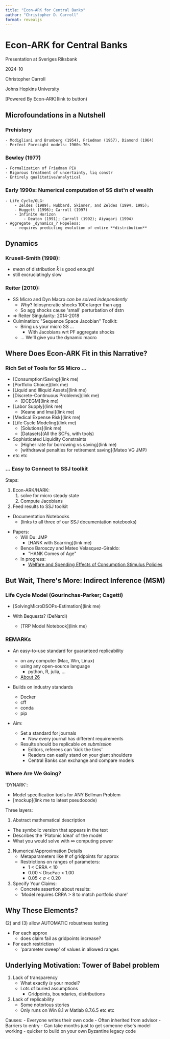 ```yaml
---
title: "Econ-ARK for Central Banks"
author: "Christopher D. Carroll"
format: revealjs
---
```


# Econ-ARK for Central Banks

Presentation at Sveriges Riksbank

2024-10


Christopher Carroll

Johns Hopkins University 

[Powered By Econ-ARK](link to button)

<!-- Conventions
## marks a new slide
### marks a header in a slide
-->

## Microfoundations in a Nutshell
<!-- I'm going to review this very quickly to set the scene -->

### Prehistory

    - Modigliani and Brumberg (1954), Friedman (1957), Diamond (1964)
    - Perfect Foresight models: 1960s-70s
	
### Bewley (1977)

    - Formalization of Friedman PIH
    - Rigorous treatment of uncertainty, liq constr
    - Entirely qualitative/analytical

### Early 1990s: Numerical computation of SS dist'n of wealth

    - Life Cycle/OLG:
        - Zeldes (1989); Hubbard, Skinner, and Zeldes (1994, 1995);
        - Huggett (1996); Carroll (1997)
        - Infinite Horizon
            - Deaton (1991); Carroll (1992); Aiyagari (1994)
	- Aggregate _dynamics_? Hopeless:
		- requires predicting evolution of entire **distribution**

<!-- new slide --> 
## Dynamics

### Krusell-Smith (1998): <!-- somebody add link to our KS replication -->

   - _mean_ of distribution $\bar{k}$ is good enough!
   - still excruciatingly slow

### Reiter (2010):

   - SS Micro and Dyn Macro _can be solved independently_
	 - _Why_? Idiosyncratic shocks 100x larger than agg
	 - So agg shocks cause 'small' perturbation of dstn
   - $\Rightarrow$ Reiter Singularity: 2014-2018
   - Culmination: "Sequence Space Jacobian" Toolkit: <!-- link -->
     - Bring us your micro SS ...
	   - With Jacobians wrt PF aggregate shocks
	 - ... We'll give you the dynamic macro

## Where Does Econ-ARK Fit in this Narrative?

### Rich Set of Tools for SS Micro ...

<!-- Somebody please make links to relevant docs or REMARKs or DemARKs -->
- [Consumption/Saving](link me)
- [Portfolio Choice](link me)
- [Liquid and Illiquid Assets](link me)
- [Discrete-Continuous Problems](link me)
  - [DCEGM](link me)
- [Labor Supply](link me)
  - [Keane and Imai](link me)
- [Medical Expense Risk](link me)
- [Life Cycle Modeling](link me)
  - [Solutions](link me)
  - [Datasets](All the SCFs, with tools)
- Sophisticated Liquidity Constraints
  - [Higher rate for borrowing vs saving](link me)
  - [withdrawal penalties for retirement saving](Mateo VG JMP)
- etc etc

### ... Easy to Connect to SSJ toolkit

Steps:
1. Econ-ARK/HARK:
   1. solve for micro steady state
   1. Compute Jacobians 
2. Feed results to SSJ toolkit

- Documentation Notebooks
  - (links to all three of our SSJ documentation notebooks)

<!-- Here I will divert to a live demo of the notebook Akshay is working on -->

- Papers:
  - Will Du: JMP
    - [HANK with Scarring](link me)
  - Bence Barosczy and Mateo Velasquez-Giraldo:
	- "HANK Comes of Age"
  - In progress:
	- [Welfare and Spending Effects of Consumption Stimulus Policies](https://llorracc.github.io/HAFiscal)

## But Wait, There's More: Indirect Inference (MSM)

### Life Cycle Model (Gourinchas-Parker; Cagetti)

- [SolvingMicroDSOPs-Estimation](link me)

- With Bequests? (DeNardi)
  - [TRP Model Notebook](link me)

### REMARKs

- An easy-to-use standard for guaranteed replicability
  - on any computer (Mac, Win, Linux) 
  - using any open-source language
	- python, R, julia, ...
  - [About 26](https://econ-ark.org/materials)

- Builds on industry standards
  - Docker
  - cff
  - conda 
  - pip
  
- Aim:
  - Set a standard for journals
	- Now every journal has different requirements
  - Results should be replicable _on submission_
	- Editors, referees can 'kick the tires'
	- Readers can easily stand on your giant shoulders
	- Central Banks can exchange and compare models

### Where Are We Going?

'DYNARK': 
- Model specification tools for ANY Bellman Problem
- [mockup](link me to latest pseudocode)

Three layers:
1. Abstract mathematical description
  - The symbolic version that appears in the text
  - Describes the 'Platonic Ideal' of the model
  - What you would solve with $\infty$ computing power
2. Numerical/Approximation Details
   - Metaparameters like \# of gridpoints for approx
   - Restrictions on ranges of parameters:
	 - 1 < CRRA < 10
	 - 0.00 < DiscFac < 1.00
	 - 0.05 < $\sigma$ < 0.20
3. Specify Your Claims:
   - Concrete assertion about results:
   - 'Model requires CRRA > 8 to match portfolio share'
   
## Why These Elements?

(2) and (3) allow AUTOMATIC robustness testing
- For each approx
  - does claim fail as gridpoints increase?
- For each restriction
  - 'parameter sweep' of values in allowed ranges

## Underlying Motivation: Tower of Babel problem

1. Lack of transparency
	- What exactly _is_ your model?
	- Lots of buried assumptions
		- Gridpoints, boundaries, distributions
2. Lack of replicability
	- Some notorious stories 
	- Only runs on Win 8.1 w Matlab 8.7.6.5 etc etc
	
Causes:
	- Everyone writes their own code
		- Often inherited from advisor
		- Barriers to entry
	- Can take months just to get someone else's model working
		- quicker to build on your own Byzantine legacy code


